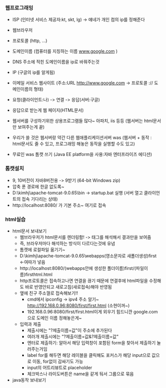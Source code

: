### 웹프로그래밍
- ISP (인터넷 서비스 제공자:kt, skt, lg) -> 얘네가 개인 컴의 ip를 정해준다
- 웹브라우저
- 프로토콜 (http, ...)
- 도메인이름 (컴퓨터를 지칭하는 이름 www.google.com )
- DNS 주소에 적힌 도메인이름을 ip로 바꿔주는것
- IP (구글의 ip를 알게됨)
- 이메일 서비스 웹사이트 (주소:URL http://www.google.com -> 프로토콜 :// 도메인이름의 형태)
- 요청(클라이언트:나) -> 연결 -> 응답(서버:구글)
- 응답으로 받는게 웹 페이지(HTML문서)

- 웹서버를 구성하기위한 상용프로그램들 많다~ 아파치, iis 등등 (웹서버는 html문서만 보여주는게 끝)
- 우리가 쓸 것은 웹서버랑 약간 다른 웹애플리케이션서버 was (웹서버 + 동작 : html문서도 줄 수 있고, 프로그래밍 해놓은 동작을 실행할 수도 있고)
- 무료인 was 톰캣 쓰기 (Java EE platform을 사용:자바 엔터프라이즈 에디션)

### 톰캣설치
- 9, 10버전이 자바8버전용 -> 9받기 (64-bit Windows zip)
- 압축 푼 경로에 한글 없도록~
- D:\kimhj\apache-tomcat-9.0.65\bin -> startup.bat 실행 (서버 열고 클라이언트의 접속 기다리는 상태)
- http://localhost:8080/ 가 기본 주소~ 여기로 접속

### html실습
- html문서 보내보기
  - 웹브라우저가 html문서를 렌더링함! -> 태그를 해석해서 결과만을 보여줌
  - 즉, 브라우저마다 해석하는 방식이 다르다는것에 유념
  - 톰캣에 로컬파일 옮기기~
  - D:\kimhj\apache-tomcat-9.0.65\webapps\(영소문자로 새폴더생성)first <-여따가 넣음
  - http://localhost:8080/(webapps안에 생성한 폴더이름)first/(파일이름)firsthtml.html
  - http프로토콜은 접속하고나면 연결을 끊기 때문에 연결후에 html파일을 수정해도 바로 반영안되고 새로고침(새로접속)해야 반영됨
  - 옆에 친구 주소껄로 접속해보기!!
    - cmd에서 ipconfig -> ipv4 주소 알기~ http://192.168.0.96:8080/first/first.html (소현이꺼~)
	- 192.168.0.96:8080/first/first.html이게 외우기 힘드니깐 google.com으로 도메인 이름 정해놓은게~
  - 입력과 제출
    - 제출시에는 "?제출이름=값"이 주소에 추가된다
	- 여러개 제출시에는 "?제출이름=값&?제출이름=값"
    - 엔터로 제출하기: 알아서 해당 입력창이 포함된 form을 찾아서 제출하기 눌러주는거임
	- label for를 해두면 해당 레이블을 클릭해도 포커스가 해당 input으로 값으로 이동, for없이 감싸기도 가능
	- input의 어트리뷰트로 placeholder
	- 체크박스나 라이도버튼은 name을 같게 둬서 그룹으로 묶음
- java동작 보내보기














